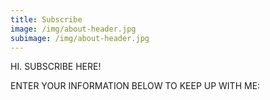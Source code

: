 ```yaml
---
title: Subscribe
image: /img/about-header.jpg
subimage: /img/about-header.jpg
---
```


<p class="center f3 lh-title light-gray b tc mb2">HI. SUBSCRIBE HERE!</p>
<p class="center">ENTER YOUR INFORMATION BELOW TO KEEP UP WITH ME:</p>